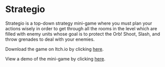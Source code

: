 # Strategio

Strategio is a top-down strategy mini-game where you must plan your actions wisely in order to get through all the rooms in the level which are filled with enemy units whose goal is to protect the Orb! Shoot, Slash, and throw grenades to deal with your enemies.

Download the game on Itch.io by clicking [here](https://vladstoyanoff.itch.io/strategio).

View a demo of the mini-game by clicking [here](https://youtu.be/kMLI2istnmA).
